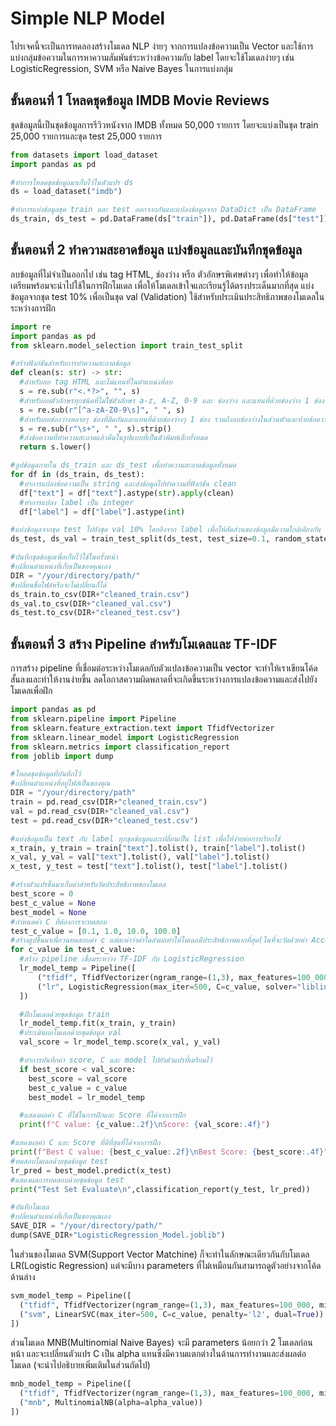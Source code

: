 # Simple NLP Model 
โปรเจคนี้จะเป็นการทดลองสร้างโมเดล NLP ง่ายๆ จากการแปลงข้อความเป็น Vector และใช้การแบ่งกลุ่มข้อความในการหาความสัมพันธ์ระหว่างข้อความกับ label โดยจะใช้โมเดลง่ายๆ เช่น LogisticRegression, SVM หรือ Naive Bayes ในการแบ่งกลุ่ม
## ขั้นตอนที่ 1 โหลดชุดข้อมูล IMDB Movie Reviews 
ชุดข้อมูลนี้เป็นชุดข้อมูลการรีวิวหนังจาก IMDB ทั้งหมด 50,000 รายการ โดยจะแบ่งเป็นชุด train 25,000 รายการและชุด test 25,000 รายการ
```python 
from datasets import load_dataset
import pandas as pd

#ทำการโหลดชุดข้อมูลมาเก็บไว้ในตัวแปร ds
ds = load_dataset("imdb")

#ทำการแบ่งข้อมูลชุด train และ test ออกจากกันและแปลงข้อมูลจาก DataDict เป็น DataFrame
ds_train, ds_test = pd.DataFrame(ds["train"]), pd.DataFrame(ds["test"])
```
## ขั้นตอนที่ 2 ทำความสะอาดข้อมูล แบ่งข้อมูลและบันทึกชุดข้อมูล
ลบข้อมูลที่ไม่จำเป็นออกไป เช่น tag HTML, ช่องว่าง หรือ ตัวอักษรพิเศษต่างๆ เพื่อทำให้ข้อมูลเตรียมพร้อมจะนำไปใช้ในการฝึกโมเดล เพื่อให้โมเดลเข้าใจและเรียนรู้ได้ตรงประเด็นมากที่สุด แบ่งข้อมูลจากชุด test 10% เพื่อเป็นชุด val (Validation) ใช้สำหรับประเมินประสิทธิภาพของโมเดลในระหว่างการฝึก
```python
import re
import pandas as pd
from sklearn.model_selection import train_test_split

#สร้างฟังก์ชันสำหรับการทำความสะอาดข้อมูล
def clean(s: str) -> str:
  #สำหรับลบ tag HTML และไม่แทนที่ในตำแหน่งที่ลบ
  s = re.sub(r"<.*?>", "", s)
  #สำหรับลบตัวอักษรทุกชนิดที่ไม่ใช่ตัวอักษร a-z, A-Z, 0-9 และ ช่องว่าง และแทนที่ด้วยช่องว่าง 1 ช่อง
  s = re.sub(r"[^a-zA-Z0-9\s]", " ", s)
  #สำหรับลบช่องว่างหลายๆ ช่องที่ติดกันและแทนที่ด้วยช่องว่างๆ 1 ช่อง รวมถึงลบช่องว่างในส่วนหัวและท้ายข้อความด้วย
  s = re.sub(r"\s+", " ", s).strip()
  #ส่งข้อความที่ทำความสะอาดแล้วคืนในรูปแบบที่เป็นตัวพิมพ์เล็กทั้งหมด
  return s.lower()

#ลูปข้อมูลภายใน ds_train และ ds_test เพื่อทำความสะอาดข้อมูลทั้งหมด
for df in (ds_train, ds_test):
  #ทำการแปลงข้อความเป็น string และส่งข้อมูลไปทำความที่ฟังก์ชัน clean
  df["text"] = df["text"].astype(str).apply(clean)
  #ทำการแปลง label เป็น integer
  df["label"] = df["label"].astype(int)

#แบ่งข้อมูลจากชุด test ไปยังชุด val 10% โดยอิงจาก label เพื่อให้สัดส่วนของข้อมูลมีความใกล้เคียงกัน
ds_test, ds_val = train_test_split(ds_test, test_size=0.1, random_state=42, stratify=ds_test["label"])

#บันทึกชุดข้อมูลเพื่อเก็บไว้ใช้ในครั้งหน้า
#เปลี่ยนตำแหน่งที่เก็บเป็นของคุณเอง
DIR = "/your/directory/path/"
#เปลี่ยนชื่อไฟล์หรือจะไม่เปลี่ยนก็ได้
ds_train.to_csv(DIR+"cleaned_train.csv")
ds_val.to_csv(DIR+"cleaned_val.csv")
ds_test.to_csv(DIR+"cleaned_test.csv")
```
## ขั้นตอนที่ 3 สร้าง Pipeline สำหรับโมเดลและ TF-IDF
การสร้าง pipeline ที่เชื่อมต่อระหว่างโมเดลกับตัวแปลงข้อความเป็น vector จะทำให้เราเขียนโค้ดสั้นลงและทำให้งานง่ายขึ้น ลดโอกาสความผิดพลาดที่จะเกิดขึ้นระหว่างการแปลงข้อความและส่งไปยังโมเดลเพื่อฝึก
```python
import pandas as pd
from sklearn.pipeline import Pipeline
from sklearn.feature_extraction.text import TfidfVectorizer
from sklearn.linear_model import LogisticRegression
from sklearn.metrics import classification_report
from joblib import dump

#โหลดชุดข้อมูลที่บันทึกไว้
#เปลี่ยนตำแหน่งที่อยู่ไฟล์เป็นของคุณ
DIR = "/your/directory/path"
train = pd.read_csv(DIR+"cleaned_train.csv")
val = pd.read_csv(DIR+"cleaned_val.csv")
test = pd.read_csv(DIR+"cleaned_test.csv")

#แบ่งข้อมูลเป็น text กับ label ทุกชุดข้อมูลและเปลี่ยนเป็น list เพื่อให้ง่ายต่อการเรียกใช้
x_train, y_train = train["text"].tolist(), train["label"].tolist()
x_val, y_val = val["text"].tolist(), val["label"].tolist()
x_test, y_test = test["text"].tolist(), test["label"].tolist()

#สร้างตัวแปรขึ้นมาเก็บค่าสำหรับวัดประสิทธิภาพของโมเดล
best_score = 0
best_c_value = None
best_model = None
#กำหนดค่า C ที่ต้องการจะทดสอบ
test_c_value = [0.1, 1.0, 10.0, 100.0]
#สร้างลูปขึ้นมาเพื่อวนทดสอบค่า c แต่ละค่าว่าค่าใดส่งผลทำให้โมเดลมีประสิทธิภาพมากที่สุด(ในที่จะวัดด้วยค่า Accuracy) และทำการเก็บค่า c ที่ดีที่สุดและโมเดลที่ดีที่สุด
for c_value in test_c_value:
  #สร้าง pipeline เชื่อมระหว่าง TF-IDF กับ LogisticRegression
  lr_model_temp = Pipeline([
      ("tfidf", TfidfVectorizer(ngram_range=(1,3), max_features=100_000, min_df=2, max_df=0.8)),
      ("lr", LogisticRegression(max_iter=500, C=c_value, solver="liblinear", n_jobs=-1))
  ])

  #ฝึกโมเดลด้วยชุดข้อมูล train
  lr_model_temp.fit(x_train, y_train)
  #ประเมินผลโมเดลด้วยชุดข้อมูล val
  val_score = lr_model_temp.score(x_val, y_val)

  #ทำการบันทึกค่า score, C และ model ไปยังตัวแปรที่เตรียมไว้
  if best_score < val_score:
    best_score = val_score
    best_c_value = c_value
    best_model = lr_model_temp

  #แสดงผลค่า C ที่ใช้ในการฝึกและ Score ที่ได้จากการฝึก
  print(f"C value: {c_value:.2f}\nScore: {val_score:.4f}")

#แสดงผลค่า C และ Score ที่ดีที่สุดที่ได้จากการฝึก
print(f"Best C value: {best_c_value:.2f}\nBest Score: {best_score:.4f}")
#ทดสอบโมเดลด้วยชุดข้อมูล test
lr_pred = best_model.predict(x_test)
#แสดงผลการทดสอบด้วยชุดข้อมูล test
print("Test Set Evaluate\n",classification_report(y_test, lr_pred))

#บันทึกโมเดล
#เปลี่ยนตำแหน่งที่เก็บเป็นของคุณเอง
SAVE_DIR = "/your/directory/path/"
dump(SAVE_DIR+"LogisticRegression_Model.joblib")
```
ในส่วนของโมเดล SVM(Support Vector Matchine) ก็จะทำในลักษณะเดียวกันกับโมเดล LR(Logistic Regression) แต่จะมีบาง parameters ที่ไม่เหมือนกันสามารถดูตัวอย่างจากโค้ดด้านล่าง
```python
svm_model_temp = Pipeline([
  ("tfidf", TfidfVectorizer(ngram_range=(1,3), max_features=100_000, min_df=2, max_df=0.8)),
  ("svm", LinearSVC(max_iter=500, C=c_value, penalty='l2', dual=True))
])
```
ส่วนโมเดล MNB(Multinomial Naive Bayes) จะมี parameters น้อยกว่า 2 โมเดลก่อนหน้า และจะเปลี่ยนตัวแปร C เป็น alpha แทนซึ่งมีความแตกต่างในด้านการทำงานและส่งผลต่อโมเดล (จะนำไปอธิบายเพิ่มเติมในส่วนถัดไป)
```python
mnb_model_temp = Pipeline([
  ("tfidf", TfidfVectorizer(ngram_range=(1,3), max_features=100_000, min_df=2, max_df=0.8)),
  ("mnb", MultinomialNB(alpha=alpha_value))
])
```
